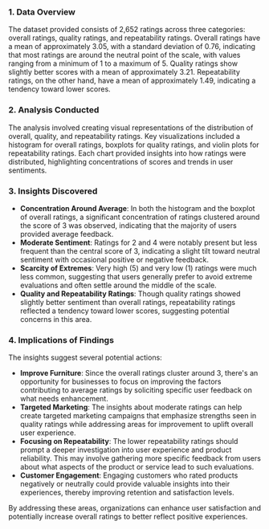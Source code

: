 ### 1. Data Overview
The dataset provided consists of 2,652 ratings across three categories: overall ratings, quality ratings, and repeatability ratings. Overall ratings have a mean of approximately 3.05, with a standard deviation of 0.76, indicating that most ratings are around the neutral point of the scale, with values ranging from a minimum of 1 to a maximum of 5. Quality ratings show slightly better scores with a mean of approximately 3.21. Repeatability ratings, on the other hand, have a mean of approximately 1.49, indicating a tendency toward lower scores.

### 2. Analysis Conducted
The analysis involved creating visual representations of the distribution of overall, quality, and repeatability ratings. Key visualizations included a histogram for overall ratings, boxplots for quality ratings, and violin plots for repeatability ratings. Each chart provided insights into how ratings were distributed, highlighting concentrations of scores and trends in user sentiments.

### 3. Insights Discovered
- **Concentration Around Average**: In both the histogram and the boxplot of overall ratings, a significant concentration of ratings clustered around the score of 3 was observed, indicating that the majority of users provided average feedback.
- **Moderate Sentiment**: Ratings for 2 and 4 were notably present but less frequent than the central score of 3, indicating a slight tilt toward neutral sentiment with occasional positive or negative feedback.
- **Scarcity of Extremes**: Very high (5) and very low (1) ratings were much less common, suggesting that users generally prefer to avoid extreme evaluations and often settle around the middle of the scale.
- **Quality and Repeatability Ratings**: Though quality ratings showed slightly better sentiment than overall ratings, repeatability ratings reflected a tendency toward lower scores, suggesting potential concerns in this area.

### 4. Implications of Findings
The insights suggest several potential actions:
- **Improve Furniture**: Since the overall ratings cluster around 3, there's an opportunity for businesses to focus on improving the factors contributing to average ratings by soliciting specific user feedback on what needs enhancement.
- **Targeted Marketing**: The insights about moderate ratings can help create targeted marketing campaigns that emphasize strengths seen in quality ratings while addressing areas for improvement to uplift overall user experience.
- **Focusing on Repeatability**: The lower repeatability ratings should prompt a deeper investigation into user experience and product reliability. This may involve gathering more specific feedback from users about what aspects of the product or service lead to such evaluations.
- **Customer Engagement**: Engaging customers who rated products negatively or neutrally could provide valuable insights into their experiences, thereby improving retention and satisfaction levels. 

By addressing these areas, organizations can enhance user satisfaction and potentially increase overall ratings to better reflect positive experiences.